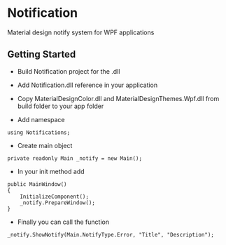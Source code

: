 # Notification

Material design notify system for WPF applications

## Getting Started

- Build Notification project for the .dll
- Add Notification.dll reference in your application
- Copy MaterialDesignColor.dll and MaterialDesignThemes.Wpf.dll from build folder to your app folder

- Add namespace
```
using Notifications;
```

- Create main object
```
private readonly Main _notify = new Main();
```

- In your init method add
```
public MainWindow()
{
    InitializeComponent();
    _notify.PrepareWindow();
}
```

- Finally you can call the function
```
_notify.ShowNotify(Main.NotifyType.Error, "Title", "Description");
```
